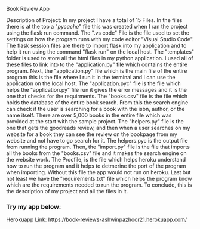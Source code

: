 Book Review App

Description of Project: In my project I have a total of 15 Files. In the files there is at the top a "_pycache_" file this was created when I ran the project using the flask run command. The ".vs code" File is the file used to set the settings on how the program runs with my code editor "Visual Studio Code". The flask session files are there to import flask into my application and to help it run using the command "flask run" on the local host. The "templates" folder is used to store all the html files in my python application. I used all of these files to link into to the "application.py" file which contains the entire program. Next, the "application.py" file which is the main file of the entire program this is the file where I run it in the terminal and I can use the application on the local host. The "application.pyc" file is the file which helps the "application.py" file run it gives the error messages and it is the one that checks for the requirments. The "books.csv" file is the file which holds the database of the entire book search. From this the search engine can check if the user is searching for a book with the isbn, author, or the name itself. There are over 5,000 books in the entire file which was provided at the start with the sample project. The "helpers.py" file is the one that gets the goodreads review, and then when a user searches on my website for a book they can see the review on the bookpage from my website and not have to go search for it. The helpers.pyc is the output file from running the program. Then, the "import.py" file is the file that imports all the books from the "books.csv" file and it makes the search engine on the website work. The Procfile, is the file which helps heroku understand how to run the program and it helps to detmerine the port of the program when importing. Without this file the app would not run on heroku. Last but not least we have the "requirements.txt" file which helps the program know which are the requirements needed to run the program. To conclude, this is the description of my project and all the files in it. 


### Try my app below:

Herokuapp Link: https://book-reviews-ashwinpazhoor21.herokuapp.com/

